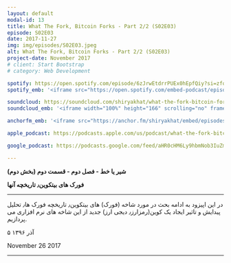 ```yaml
---
layout: default
modal-id: 13
title: What The Fork, Bitcoin Forks - Part 2/2 (S02E03)
episode: S02E03
date: 2017-11-27
img: img/episodes/S02E03.jpeg
alt: What The Fork, Bitcoin Forks - Part 2/2 (S02E03)
project-date: November 2017
# client: Start Bootstrap
# category: Web Development

spotify: https://open.spotify.com/episode/6zJrwEtdrrPUEx0hEpfQiy?si=zfq_quWLT6eWqaBB-aQeig
spotify_emb: '<iframe src="https://open.spotify.com/embed-podcast/episode/6zJrwEtdrrPUEx0hEpfQiy" width="100%" height="232" frameborder="0" allowtransparency="true" allow="encrypted-media"></iframe>'

soundcloud: https://soundcloud.com/shiryakhat/what-the-fork-bitcoin-forks-part-22-episode-1012b
soundcloud_emb: '<iframe width="100%" height="166" scrolling="no" frameborder="no" allow="autoplay" src="https://w.soundcloud.com/player/?url=https%3A//api.soundcloud.com/tracks/368672942&color=%23ff5500&auto_play=false&hide_related=true&show_comments=true&show_user=true&show_reposts=false&show_teaser=true"></iframe><div style="font-size: 10px; color: #cccccc;line-break: anywhere;word-break: normal;overflow: hidden;white-space: nowrap;text-overflow: ellipsis; font-family: Interstate,Lucida Grande,Lucida Sans Unicode,Lucida Sans,Garuda,Verdana,Tahoma,sans-serif;font-weight: 100;"><a href="https://soundcloud.com/shiryakhat" title="Shir | Khat" target="_blank" style="color: #cccccc; text-decoration: none;">Shir | Khat</a> · <a href="https://soundcloud.com/shiryakhat/what-the-fork-bitcoin-forks-part-22-episode-1012b" title="What The Fork, Bitcoin Forks - Part 2/2 (S02E03)" target="_blank" style="color: #cccccc; text-decoration: none;">What The Fork, Bitcoin Forks - Part 2/2 (S02E03)</a></div>'

anchorfm_emb: '<iframe src="https://anchor.fm/shiryakhat/embed/episodes/What-The-Fork--Bitcoin-Forks---Part-22-S02E03-e9idg4" width="100%" frameborder="0" scrolling="no"></iframe>'

apple_podcast: https://podcasts.apple.com/us/podcast/what-the-fork-bitcoin-forks-part-2-2-s02e03/id1221206951?i=1000397178516

google_podcast: https://podcasts.google.com/feed/aHR0cHM6Ly9hbmNob3IuZm0vcy8xMWFhODUzYy9wb2RjYXN0L3Jzcw/episode/dGFnOnNvdW5kY2xvdWQsMjAxMDp0cmFja3MvMzY4NjcyOTQy?ved=0CBMQzsICahcKEwiw46XZ-NXpAhUAAAAAHQAAAAAQAQ

---
```


**شیر یا خط -  فصل دوم - قسمت دوم (بخش دوم)**

**فورک های بیتکوین٫ تاریخچه آنها**

------------------------------------------------------------------------------------

در این اپیزود به ادامه بحث در مورد شاخه (فورک) های بیتکوین٫ تاریخچه فورک ها٫ تحلیل پیدایش و تاثیر ایجاد یک کوین(رمزارز٫ دیجی ارز) جدید از این شاخه های نرم افزاری می پردازیم.

۵ آذر ۱۳۹۶

November 26 2017

-----------------------------------------------------------------------
